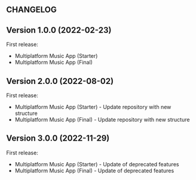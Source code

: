 ## CHANGELOG

## Version 1.0.0 (2022-02-23)

First release:

* Multiplatform Music App (Starter)
* Multiplatform Music App (Final)

## Version 2.0.0 (2022-08-02)

First release:

* Multiplatform Music App (Starter) - Update repository with new structure
* Multiplatform Music App (Final) - Update repository with new structure

## Version 3.0.0 (2022-11-29)

First release:

* Multiplatform Music App (Starter) - Update of deprecated features
* Multiplatform Music App (Final) - Update of deprecated features
